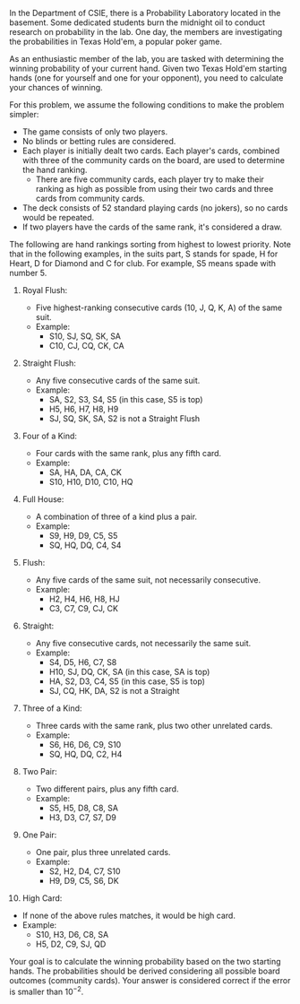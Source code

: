 In the Department of CSIE, there is a Probability Laboratory located in the basement. Some dedicated students burn the midnight oil to conduct research on probability in the lab. One day, the members are investigating the probabilities in Texas Hold'em, a popular poker game.  

As an enthusiastic member of the lab, you are tasked with determining the winning probability of your current hand. Given two Texas Hold'em starting hands (one for yourself and one for your opponent), you need to calculate your chances of winning.  

For this problem, we assume the following conditions to make the problem simpler:

- The game consists of only two players.
- No blinds or betting rules are considered.
- Each player is initially dealt two cards. Each player's cards, combined with three of the community cards on the board, are used to determine the hand ranking.
  - There are five community cards, each player try to make their ranking as high as possible from using their two cards and three cards from community cards.
- The deck consists of 52 standard playing cards (no jokers), so no cards would be repeated.
- If two players have the cards of the same rank, it's considered a draw.

The following are hand rankings sorting from highest to lowest priority. Note that in the following examples, in the suits part, S stands for spade, H for Heart, D for Diamond and C for club. For example, S5 means spade with number 5.

1. Royal Flush:  
   - Five highest-ranking consecutive cards (10, J, Q, K, A) of the same suit.
   - Example:  
     - S10, SJ, SQ, SK, SA  
     - C10, CJ, CQ, CK, CA  

2. Straight Flush:  
   - Any five consecutive cards of the same suit.  
   - Example:  
     - SA, S2, S3, S4, S5 (in this case, S5 is top)
     - H5, H6, H7, H8, H9
     - SJ, SQ, SK, SA, S2 is not a Straight Flush  

3. Four of a Kind:  
   - Four cards with the same rank, plus any fifth card.  
   - Example:  
     - SA, HA, DA, CA, CK
     - S10, H10, D10, C10, HQ

4. Full House:  
   - A combination of three of a kind plus a pair.
   - Example:
     - S9, H9, D9, C5, S5
     - SQ, HQ, DQ, C4, S4

5. Flush:  
   - Any five cards of the same suit, not necessarily consecutive.  
   - Example:  
     - H2, H4, H6, H8, HJ
     - C3, C7, C9, CJ, CK

6. Straight:  
   - Any five consecutive cards, not necessarily the same suit.  
   - Example:  
     - S4, D5, H6, C7, S8  
     - H10, SJ, DQ, CK, SA (in this case, SA is top)
     - HA, S2, D3, C4, S5 (in this case, S5 is top)
     - SJ, CQ, HK, DA, S2 is not a Straight  

7. Three of a Kind:
   - Three cards with the same rank, plus two other unrelated cards.
   - Example:  
     - S6, H6, D6, C9, S10
     - SQ, HQ, DQ, C2, H4  

8. Two Pair:  
   - Two different pairs, plus any fifth card.
   - Example:  
     - S5, H5, D8, C8, SA  
     - H3, D3, C7, S7, D9  

9. One Pair:  
   - One pair, plus three unrelated cards.
   - Example:  
     - S2, H2, D4, C7, S10
     - H9, D9, C5, S6, DK

10. High Card:  
   - If none of the above rules matches, it would be high card.
   - Example:  
     - S10, H3, D6, C8, SA
     - H5, D2, C9, SJ, QD

Your goal is to calculate the winning probability based on the two starting hands. The probabilities should be derived considering all possible board outcomes (community cards). Your answer is considered correct if the error is smaller than $10^{-2}$.
